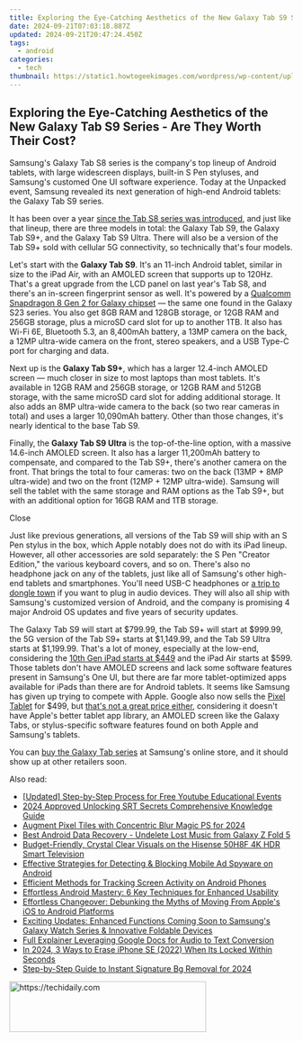 ```yaml
---
title: Exploring the Eye-Catching Aesthetics of the New Galaxy Tab S9 Series - Are They Worth Their Cost?
date: 2024-09-21T07:03:18.887Z
updated: 2024-09-21T20:47:24.450Z
tags:
  - android
categories:
  - tech
thumbnail: https://static1.howtogeekimages.com/wordpress/wp-content/uploads/2023/07/samsung-galaxy-tab-s9-showing-its-home-screen_53069814647_o.jpg
---
```


## Exploring the Eye-Catching Aesthetics of the New Galaxy Tab S9 Series - Are They Worth Their Cost?

Samsung's Galaxy Tab S8 series is the company's top lineup of Android tablets, with large widescreen displays, built-in S Pen styluses, and Samsung's customed One UI software experience. Today at the Unpacked event, Samsung revealed its next generation of high-end Android tablets: the Galaxy Tab S9 series.

 It has been over a year [since the Tab S8 series was introduced](https://instagram-clips.techidaily.com/updated-taking-a-step-back-in-time-with-instagram-videos/), and just like that lineup, there are three models in total: the Galaxy Tab S9, the Galaxy Tab S9+, and the Galaxy Tab S9 Ultra. There will also be a version of the Tab S9+ sold with cellular 5G connectivity, so technically that's four models.

 Let's start with the **Galaxy Tab S9**. It's an 11-inch Android tablet, similar in size to the iPad Air, with an AMOLED screen that supports up to 120Hz. That's a great upgrade from the LCD panel on last year's Tab S8, and there's an in-screen fingerprint sensor as well. It's powered by a [Qualcomm Snapdragon 8 Gen 2 for Galaxy chipset](https://extra-approaches.techidaily.com/2024-approved-optimizing-your-vlc-livestream-over-the-net/) — the same one found in the Galaxy S23 series. You also get 8GB RAM and 128GB storage, or 12GB RAM and 256GB storage, plus a microSD card slot for up to another 1TB. It also has Wi-Fi 6E, Bluetooth 5.3, an 8,400mAh battery, a 13MP camera on the back, a 12MP ultra-wide camera on the front, stereo speakers, and a USB Type-C port for charging and data.

 Next up is the **Galaxy Tab S9+**, which has a larger 12.4-inch AMOLED screen — much closer in size to most laptops than most tablets. It's available in 12GB RAM and 256GB storage, or 12GB RAM and 512GB storage, with the same microSD card slot for adding additional storage. It also adds an 8MP ultra-wide camera to the back (so two rear cameras in total) and uses a larger 10,090mAh battery. Other than those changes, it's nearly identical to the base Tab S9.

 Finally, the **Galaxy Tab S9 Ultra** is the top-of-the-line option, with a massive 14.6-inch AMOLED screen. It also has a larger 11,200mAh battery to compensate, and compared to the Tab S9+, there's another camera on the front. That brings the total to four cameras: two on the back (13MP + 8MP ultra-wide) and two on the front (12MP + 12MP ultra-wide). Samsung will sell the tablet with the same storage and RAM options as the Tab S9+, but with an additional option for 16GB RAM and 1TB storage.

Close 

 Just like previous generations, all versions of the Tab S9 will ship with an S Pen stylus in the box, which Apple notably does not do with its iPad lineup. However, all other accessories are sold separately: the S Pen "Creator Edition," the various keyboard covers, and so on. There's also no headphone jack on any of the tablets, just like all of Samsung's other high-end tablets and smartphones. You'll need USB-C headphones or [a trip to dongle town](https://activate-lock.techidaily.com/in-2024-3-effective-ways-to-unlock-icloud-account-without-password-from-apple-iphone-xr-by-drfone-ios/) if you want to plug in audio devices. They will also all ship with Samsung's customized version of Android, and the company is promising 4 major Android OS updates and five years of security updates.

 The Galaxy Tab S9 will start at $799.99, the Tab S9+ will start at $999.99, the 5G version of the Tab S9+ starts at $1,149.99, and the Tab S9 Ultra starts at $1,199.99\. That's a lot of money, especially at the low-end, considering the [10th Gen iPad starts at $449](https://www.apple.com/ipad-10.9/) and the iPad Air starts at $599\. Those tablets don't have AMOLED screens and lack some software features present in Samsung's One UI, but there are far more tablet-optimized apps available for iPads than there are for Android tablets. It seems like Samsung has given up trying to compete with Apple. Google also now sells the [Pixel Tablet](https://sim-unlock.techidaily.com/in-2024-sim-unlock-motorola-g54-5g-phones-without-code-2-ways-to-remove-android-sim-lock-by-drfone-android/) for $499, but [that's not a great price either](https://extra-skills.techidaily.com/select-6-best-iphone-slide-show-creation-apps-for-2024/), considering it doesn't have Apple's better tablet app library, an AMOLED screen like the Galaxy Tabs, or stylus-specific software features found on both Apple and Samsung's tablets.

 You can [buy the Galaxy Tab series](https://shop-links.co/link/?exclusive=1&publisher_slug=itechdaily19598&url=https%3A%2F%2Fclick.linksynergy.com%2Fdeeplink%3Fid%3D2QzUaswX1as%26mid%3D47773%26u1%3DUUhtgUeUpU904583%26murl%3Dhttps%253A%252F%252Fwww.samsung.com%252Fus%252Ftablets%252Fgalaxy-tab-s9%252F) at Samsung's online store, and it should show up at other retailers soon.

<ins class="adsbygoogle"
     style="display:block"
     data-ad-format="autorelaxed"
     data-ad-client="ca-pub-7571918770474297"
     data-ad-slot="1223367746"></ins>

<ins class="adsbygoogle"
     style="display:block"
     data-ad-client="ca-pub-7571918770474297"
     data-ad-slot="8358498916"
     data-ad-format="auto"
     data-full-width-responsive="true"></ins>

<span class="atpl-alsoreadstyle">Also read:</span>
<div><ul>
<li><a href="https://youtube-webster.techidaily.com/ed-step-by-step-process-for-free-youtube-educational-events/"><u>[Updated] Step-by-Step Process for Free Youtube Educational Events</u></a></li>
<li><a href="https://some-approaches.techidaily.com/2024-approved-unlocking-srt-secrets-comprehensive-knowledge-guide/"><u>2024 Approved Unlocking SRT Secrets Comprehensive Knowledge Guide</u></a></li>
<li><a href="https://extra-tips.techidaily.com/augment-pixel-tiles-with-concentric-blur-magic-ps-for-2024/"><u>Augment Pixel Tiles with Concentric Blur Magic PS for 2024</u></a></li>
<li><a href="https://phone-solutions.techidaily.com/best-android-data-recovery-undelete-lost-music-from-galaxy-z-fold-5-by-fonelab-android-recover-music/"><u>Best Android Data Recovery - Undelete Lost Music from Galaxy Z Fold 5</u></a></li>
<li><a href="https://buynow-info.techidaily.com/budget-friendly-crystal-clear-visuals-on-the-hisense-50h8f-4k-hdr-smart-television/"><u>Budget-Friendly, Crystal Clear Visuals on the Hisense 50H8F 4K HDR Smart Television</u></a></li>
<li><a href="https://hardware-reviews.techidaily.com/effective-strategies-for-detecting-and-blocking-mobile-ad-spyware-on-android/"><u>Effective Strategies for Detecting & Blocking Mobile Ad Spyware on Android</u></a></li>
<li><a href="https://hardware-reviews.techidaily.com/efficient-methods-for-tracking-screen-activity-on-android-phones/"><u>Efficient Methods for Tracking Screen Activity on Android Phones</u></a></li>
<li><a href="https://hardware-reviews.techidaily.com/effortless-android-mastery-6-key-techniques-for-enhanced-usability/"><u>Effortless Android Mastery: 6 Key Techniques for Enhanced Usability</u></a></li>
<li><a href="https://hardware-reviews.techidaily.com/effortless-changeover-debunking-the-myths-of-moving-from-apples-ios-to-android-platforms/"><u>Effortless Changeover: Debunking the Myths of Moving From Apple's iOS to Android Platforms</u></a></li>
<li><a href="https://hardware-reviews.techidaily.com/exciting-updates-enhanced-functions-coming-soon-to-samsungs-galaxy-watch-series-and-innovative-foldable-devices/"><u>Exciting Updates: Enhanced Functions Coming Soon to Samsung's Galaxy Watch Series & Innovative Foldable Devices</u></a></li>
<li><a href="https://fox-glue.techidaily.com/full-explainer-leveraging-google-docs-for-audio-to-text-conversion/"><u>Full Explainer Leveraging Google Docs for Audio to Text Conversion</u></a></li>
<li><a href="https://ios-unlock.techidaily.com/in-2024-3-ways-to-erase-iphone-se-2022-when-its-locked-within-seconds-by-drfone-ios/"><u>In 2024, 3 Ways to Erase iPhone SE (2022) When Its Locked Within Seconds</u></a></li>
<li><a href="https://extra-support.techidaily.com/step-by-step-guide-to-instant-signature-bg-removal-for-2024/"><u>Step-by-Step Guide to Instant Signature Bg Removal for 2024</u></a></li>
</ul></div>

<!-- affiliate ads begin -->
<a href="https://unicoeye.pxf.io/c/5597632/2148771/18498" target="_top" id="2148771">
  <img src="//a.impactradius-go.com/display-ad/18498-2148771" border="0" alt="https://techidaily.com" width="350" height="90"/>
</a>
<img height="0" width="0" src="https://unicoeye.pxf.io/i/5597632/2148771/18498" style="position:absolute;visibility:hidden;" border="0" />
<!-- affiliate ads end -->

